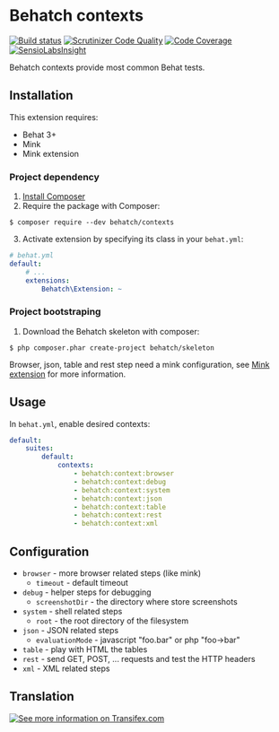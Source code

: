 Behatch contexts
================

[![Build status](https://travis-ci.org/Behatch/contexts.svg?branch=master)](https://travis-ci.org/Behatch/contexts)
[![Scrutinizer Code Quality](https://scrutinizer-ci.com/g/Behatch/contexts/badges/quality-score.png?b=master)](https://scrutinizer-ci.com/g/Behatch/contexts/?branch=master)
[![Code Coverage](https://scrutinizer-ci.com/g/Behatch/contexts/badges/coverage.png?b=master)](https://scrutinizer-ci.com/g/Behatch/contexts/?branch=master)
[![SensioLabsInsight](https://insight.sensiolabs.com/projects/ed08ea06-93c2-4b90-b65b-4364302b5108/mini.png)](https://insight.sensiolabs.com/projects/ed08ea06-93c2-4b90-b65b-4364302b5108)

Behatch contexts provide most common Behat tests.

Installation
------------

This extension requires:

* Behat 3+
* Mink
* Mink extension

### Project dependency

1. [Install Composer](https://getcomposer.org/doc/00-intro.md#installation-linux-unix-osx)
2. Require the package with Composer:

```
$ composer require --dev behatch/contexts
```

3. Activate extension by specifying its class in your `behat.yml`:

```yaml
# behat.yml
default:
    # ...
    extensions:
        Behatch\Extension: ~
```

### Project bootstraping

1. Download the Behatch skeleton with composer:

```
$ php composer.phar create-project behatch/skeleton
```

Browser, json, table and rest step need a mink configuration, see [Mink
extension](http://extensions.behat.org/mink/) for more information.

Usage
-----

In `behat.yml`, enable desired contexts:

```yaml
default:
    suites:
        default:
            contexts:
                - behatch:context:browser
                - behatch:context:debug
                - behatch:context:system
                - behatch:context:json
                - behatch:context:table
                - behatch:context:rest
                - behatch:context:xml
```

Configuration
-------------

* `browser` - more browser related steps (like mink)
    * `timeout` - default timeout
* `debug` - helper steps for debugging
    * `screenshotDir` - the directory where store screenshots
* `system` - shell related steps
    * `root` - the root directory of the filesystem
* `json` - JSON related steps
    * `evaluationMode` - javascript "foo.bar" or php "foo->bar"
* `table` - play with HTML the tables
* `rest` - send GET, POST, ... requests and test the HTTP headers
* `xml` - XML related steps

Translation
-----------

[![See more information on Transifex.com](https://www.transifex.com/projects/p/behatch-contexts/resource/enxliff/chart/image_png)](https://www.transifex.com/projects/p/behatch-contexts/)
